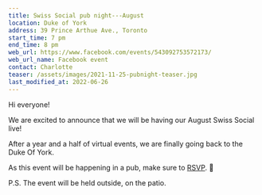 ```yaml
---
title: Swiss Social pub night---August
location: Duke of York
address: 39 Prince Arthue Ave., Toronto
start_time: 7 pm
end_time: 8 pm
web_url: https://www.facebook.com/events/543092753572173/
web_url_name: Facebook event
contact: Charlotte
teaser: /assets/images/2021-11-25-pubnight-teaser.jpg
last_modified_at: 2022-06-26
---
```


Hi everyone!

We are excited to announce that we will be having our August Swiss Social live!

After a year and a half of virtual events, we are finally going back to the
Duke Of York.

As this event will be happening in a pub, make sure to [RSVP].
:slightly_smiling_face:

P.S. The event will be held outside, on the patio.

[rsvp]: <{{ page.web_url }}>
